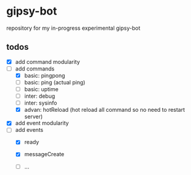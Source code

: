 # gipsy-bot

repository for my in-progress experimental gipsy-bot

## todos

- [x] add command modularity
- [ ] add commands
  - [x] basic: pingpong
  - [ ] basic: ping (actual ping)
  - [ ] basic: uptime
  - [ ] inter: debug
  - [ ] inter: sysinfo
  - [x] advan: hotReload (hot reload all command so no need to restart server)

- [x] add event modularity
- [ ] add events
  - [x] ready
  - [x] messageCreate
  - [ ] ...
  